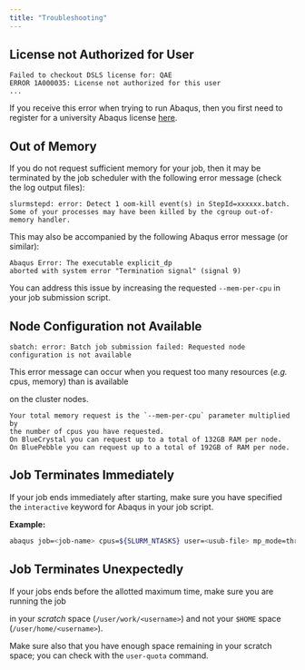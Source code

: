 ```yaml
---
title: "Troubleshooting"
---
```



## License not Authorized for User

```text
Failed to checkout DSLS license for: QAE
ERROR 1A000035: License not authorized for this user
...
```

If you receive this error when trying to run Abaqus, then you first need to
register for a university Abaqus license
[here](https://forms.office.com/pages/responsepage.aspx?id=MH_ksn3NTkql2rGM8aQVG0Ep7WjCs19BiAIhW6hXMWlUREtGTFQwS0sySUtGNzZON1MzR1A5TUJKMS4u).


## Out of Memory

If you do not request sufficient memory for your job, then it may be terminated by
the job scheduler with the following error message (check the log output files):


```text
slurmstepd: error: Detect 1 oom-kill event(s) in StepId=xxxxxx.batch. Some of your processes may have been killed by the cgroup out-of-memory handler.
```

This may also be accompanied by the following Abaqus error message (or similar):

```text
Abaqus Error: The executable explicit_dp
aborted with system error "Termination signal" (signal 9)
```

You can address this issue by increasing the requested `--mem-per-cpu` in your job submission script.


## Node Configuration not Available

```text
sbatch: error: Batch job submission failed: Requested node configuration is not available
```

This error message can occur when you request too many resources (_e.g._ cpus, memory) than is available

on the cluster nodes.

```{note}
Your total memory request is the `--mem-per-cpu` parameter multiplied by
the number of cpus you have requested.
On BlueCrystal you can request up to a total of 132GB RAM per node.
On BluePebble you can request up to a total of 192GB of RAM per node.
```


## Job Terminates Immediately

If your job ends immediately after starting, make sure you have specified the `interactive`
keyword for Abaqus in your job script.

__Example:__

```bash
abaqus job=<job-name> cpus=${SLURM_NTASKS} user=<usub-file> mp_mode=threads double=both interactive
```


## Job Terminates Unexpectedly

If your jobs ends before the allotted maximum time, make sure you are running the job

in your _scratch_ space (`/user/work/<username>`) and not your `$HOME` space (`/user/home/<username>`).

Make sure also that you have enough space remaining in your scratch space;
you can check with the `user-quota` command.